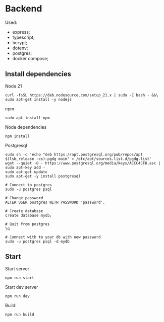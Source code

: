 # Backend

Used:
* express;
* typescript;
* bcrypt;
* dotenv;
* postgres;
* docker compose;

## Install dependencies

Node 21
```shell
curl -fsSL https://deb.nodesource.com/setup_21.x | sudo -E bash - &&\
sudo apt-get install -y nodejs
```

npm
```shell
sudo apt install npm
```

Node dependencies
```shell
npm install
```

Postgresql
```shell
sudo sh -c 'echo "deb https://apt.postgresql.org/pub/repos/apt $(lsb_release -cs)-pgdg main" > /etc/apt/sources.list.d/pgdg.list'
wget --quiet -O - https://www.postgresql.org/media/keys/ACCC4CF8.asc | sudo apt-key add -
sudo apt-get update
sudo apt-get -y install postgresql
```

```shell
# Connect to postgres
sudo -u postgres psql

# Change password
ALTER USER postgres WITH PASSWORD 'password';

# Create database
create database mydb;

# Quit from postgres
\q

# Connect with to your db with new password
sudo -u postgres psql -d mydb
```

## Start

Start server
```shell
npm run start
```

Start dev server
```shell
npm run dev
```

Build
```shell
npm run build
```
